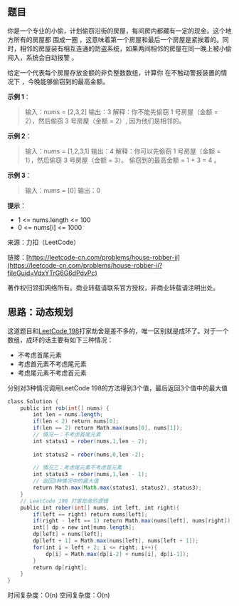 ## 题目

你是一个专业的小偷，计划偷窃沿街的房屋，每间房内都藏有一定的现金。这个地方所有的房屋都 围成一圈 ，这意味着第一个房屋和最后一个房屋是紧挨着的。同时，相邻的房屋装有相互连通的防盗系统，如果两间相邻的房屋在同一晚上被小偷闯入，系统会自动报警 。

给定一个代表每个房屋存放金额的非负整数数组，计算你 在不触动警报装置的情况下 ，今晚能够偷窃到的最高金额。

**示例 1**：

>输入：nums = [2,3,2]
>输出：3
>解释：你不能先偷窃 1 号房屋（金额 = 2），然后偷窃 3 号房屋（金额 = 2）, 因为他们是相邻的。

**示例 2**：

>输入：nums = [1,2,3,1]
>输出：4
>解释：你可以先偷窃 1 号房屋（金额 = 1），然后偷窃 3 号房屋（金额 = 3）。
>偷窃到的最高金额 = 1 + 3 = 4 。

**示例 3**：

>输入：nums = [0]
>输出：0



**提示**：

* 1 <= nums.length <= 100
* 0 <= nums[i] <= 1000

来源：力扣（LeetCode）

链接：[https://leetcode-cn.com/problems/house-robber-ii](https://leetcode-cn.com/problems/house-robber-ii?fileGuid=VdxYTrG6G6dPdvPc)

著作权归领扣网络所有。商业转载请联系官方授权，非商业转载请注明出处。

## 思路：动态规划

这道题目和[LeetCode 198](https://leetcode-cn.com/problems/house-robber/?fileGuid=VdxYTrG6G6dPdvPc)打家劫舍是差不多的，唯一区别就是成环了。对于一个数组，成环的话主要有如下三种情况：

* 不考虑首尾元素
* 考虑首元素不考虑尾元素
* 考虑尾元素不考虑首元素

分别对3种情况调用LeetCode 198的方法得到3个值，最后返回3个值中的最大值

```java
class Solution {
    public int rob(int[] nums) {
        int len = nums.length;
        if(len < 2) return nums[0];
        if(len == 2) return Math.max(nums[0], nums[1]);
        // 情况一：不考虑首尾元素
        int status1 = rober(nums,1,len - 2);
       
        int status2 = rober(nums,0,len -2);
    
        // 情况三：考虑尾元素不考虑首元素
        int status3 = rober(nums,1,len - 1);
        // 返回3种情况中的最大值
        return Math.max(Math.max(status1, status2), status3);
    }
    // LeetCode 198 打家劫舍的逻辑
    public int rober(int[] nums, int left, int right){
        if(left == right) return nums[left];
        if(right - left == 1) return Math.max(nums[left], nums[right]);
        int[] dp = new int[nums.length];
        dp[left] = nums[left];
        dp[left + 1] = Math.max(nums[left], nums[left + 1]);
        for(int i = left + 2; i <= right; i++){
            dp[i] = Math.max(dp[i-2] + nums[i], dp[i-1]);
        }
        return dp[right];
    }
}
```
时间复杂度：O(n)
空间复杂度：O(n)

